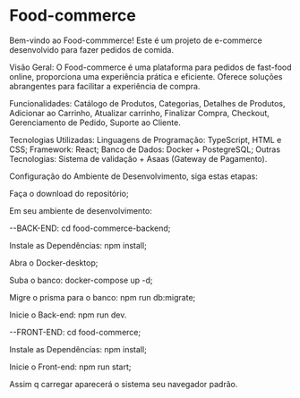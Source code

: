 # Food-commerce

Bem-vindo ao Food-commmerce! Este é um projeto de e-commerce desenvolvido para fazer pedidos de comida.

Visão Geral: O Food-commerce é uma plataforma para pedidos de fast-food online, proporciona uma experiência prática e eficiente. Oferece soluções abrangentes para facilitar a experiência de compra.

Funcionalidades: Catálogo de Produtos, Categorias, Detalhes de Produtos, Adicionar ao Carrinho, Atualizar carrinho, Finalizar Compra, Checkout, Gerenciamento de Pedido, Suporte ao Cliente.

Tecnologias Utilizadas: Linguagens de Programação: TypeScript, HTML e CSS; Framework: React; Banco de Dados: Docker + PostegreSQL; Outras Tecnologias: Sistema de validação + Asaas (Gateway de Pagamento).

Configuração do Ambiente de Desenvolvimento, siga estas etapas:

Faça o download do repositório;

Em seu ambiente de desenvolvimento:

--BACK-END: cd food-commerce-backend;

Instale as Dependências: npm install;

Abra o Docker-desktop;

Suba o banco: docker-compose up -d;

Migre o prisma para o banco: npm run db:migrate;

Inicie o Back-end: npm run dev.

--FRONT-END: cd food-commerce;

Instale as Dependências: npm install;

Inicie o Front-end: npm run start;

Assim q carregar aparecerá o sistema seu navegador padrão.
